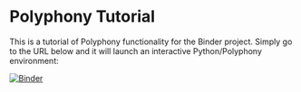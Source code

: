 # Polyphony Tutorial

This is a tutorial of Polyphony functionality for the Binder project. Simply
go to the URL below and it will launch an interactive Python/Polyphony environment:

[![Binder](https://mybinder.org/badge_logo.svg)](https://mybinder.org/v2/gh/ryos36/polyphony-jupyter/master)

